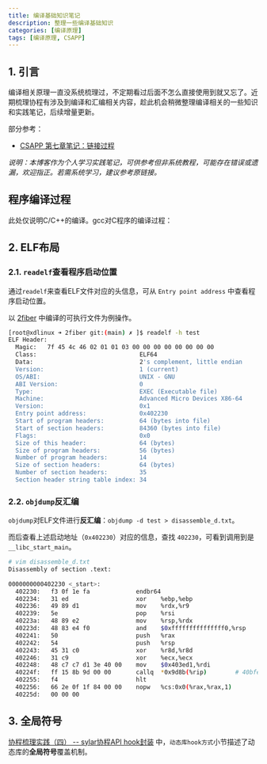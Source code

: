 ```yaml
---
title: 编译基础知识笔记
description: 整理一些编译基础知识
categories: [编译原理]
tags: [编译原理, CSAPP]
---
```



## 1. 引言

编译相关原理一直没系统梳理过，不定期看过后面不怎么直接使用到就又忘了。近期梳理协程有涉及到编译和汇编相关内容，趁此机会稍微整理编译相关的一些知识和实践笔记，后续增量更新。

部分参考：

* [CSAPP 第七章笔记：链接过程](https://www.bluepuni.com/archives/csapp-chapter7/)

*说明：本博客作为个人学习实践笔记，可供参考但非系统教程，可能存在错误或遗漏，欢迎指正。若需系统学习，建议参考原链接。*

## 程序编译过程

此处仅说明C/C++的编译。gcc对C程序的编译过程：



## 2. ELF布局

### 2.1. `readelf`查看程序启动位置

通过`readelf`来查看ELF文件对应的头信息，可从 `Entry point address` 中查看程序启动位置。

以 [2fiber](https://github.com/xiaodongQ/coroutine-lib/blob/main/fiber_lib/2fiber/) 中编译的可执行文件为例操作。

```sh
[root@xdlinux ➜ 2fiber git:(main) ✗ ]$ readelf -h test 
ELF Header:
  Magic:   7f 45 4c 46 02 01 01 03 00 00 00 00 00 00 00 00 
  Class:                             ELF64
  Data:                              2's complement, little endian
  Version:                           1 (current)
  OS/ABI:                            UNIX - GNU
  ABI Version:                       0
  Type:                              EXEC (Executable file)
  Machine:                           Advanced Micro Devices X86-64
  Version:                           0x1
  Entry point address:               0x402230
  Start of program headers:          64 (bytes into file)
  Start of section headers:          84360 (bytes into file)
  Flags:                             0x0
  Size of this header:               64 (bytes)
  Size of program headers:           56 (bytes)
  Number of program headers:         14
  Size of section headers:           64 (bytes)
  Number of section headers:         35
  Section header string table index: 34
```

### 2.2. `objdump`反汇编

`objdump`对ELF文件进行**反汇编**：`objdump -d test > disassemble_d.txt`。

而后查看上述启动地址（`0x402230`）对应的信息，查找 `402230`，可看到调用到是`__libc_start_main`。

```sh
# vim disassemble_d.txt
Disassembly of section .text:
            
0000000000402230 <_start>:
  402230:   f3 0f 1e fa             endbr64 
  402234:   31 ed                   xor    %ebp,%ebp
  402236:   49 89 d1                mov    %rdx,%r9
  402239:   5e                      pop    %rsi
  40223a:   48 89 e2                mov    %rsp,%rdx
  40223d:   48 83 e4 f0             and    $0xfffffffffffffff0,%rsp
  402241:   50                      push   %rax
  402242:   54                      push   %rsp
  402243:   45 31 c0                xor    %r8d,%r8d
  402246:   31 c9                   xor    %ecx,%ecx
  402248:   48 c7 c7 d1 3e 40 00    mov    $0x403ed1,%rdi
  40224f:   ff 15 8b 9d 00 00       callq  *0x9d8b(%rip)        # 40bfe0 <__libc_start_main@GLIBC_2.34>
  402255:   f4                      hlt    
  402256:   66 2e 0f 1f 84 00 00    nopw   %cs:0x0(%rax,%rax,1)
  40225d:   00 00 00 
```

## 3. 全局符号

[协程梳理实践（四） -- sylar协程API hook封装](https://xiaodongq.github.io/2025/06/10/coroutine-api-hook/) 中，`动态库hook方式`小节描述了动态库的**全局符号**覆盖机制。


